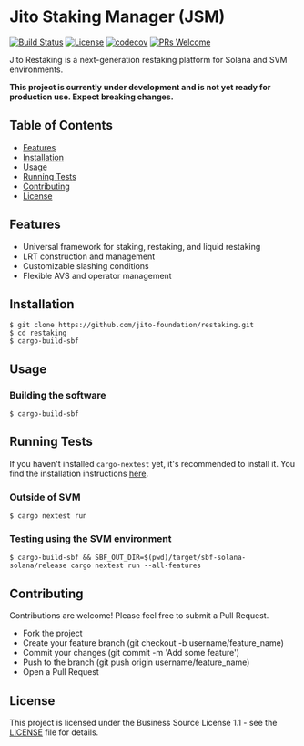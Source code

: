 # Jito Staking Manager (JSM)

[![Build Status](https://github.com/jito-foundation/restaking/actions/workflows/ci.yaml/badge.svg?branch=master)](https://github.com/jito-foundation/restaking/actions)
[![License](https://img.shields.io/badge/License-BSL%201.1-blue.svg)](https://mariadb.com/bsl11/)
[![codecov](https://codecov.io/gh/jito-foundation/restaking/branch/master/graph/badge.svg?token=Q28COAGZ89)](https://codecov.io/gh/jito-foundation/restaking)
[![PRs Welcome](https://img.shields.io/badge/PRs-welcome-brightgreen.svg)](http://makeapullrequest.com)

Jito Restaking is a next-generation restaking platform for Solana and SVM environments.

**This project is currently under development and is not yet ready for production use.
Expect breaking changes.**

## Table of Contents

- [Features](#features)
- [Installation](#installation)
- [Usage](#usage)
- [Running Tests](#running-tests)
- [Contributing](#contributing)
- [License](#license)

## Features

- Universal framework for staking, restaking, and liquid restaking
- LRT construction and management
- Customizable slashing conditions
- Flexible AVS and operator management

## Installation

```console
$ git clone https://github.com/jito-foundation/restaking.git
$ cd restaking
$ cargo-build-sbf
```

## Usage

### Building the software

```console
$ cargo-build-sbf
```

## Running Tests

If you haven't installed `cargo-nextest` yet, it's recommended to install it.
You find the installation instructions [here](https://nexte.st/docs/installation/from-source/).

### Outside of SVM

```console
$ cargo nextest run
```

### Testing using the SVM environment

```console
$ cargo-build-sbf && SBF_OUT_DIR=$(pwd)/target/sbf-solana-solana/release cargo nextest run --all-features
```

## Contributing

Contributions are welcome! Please feel free to submit a Pull Request.

* Fork the project
* Create your feature branch (git checkout -b username/feature_name)
* Commit your changes (git commit -m 'Add some feature')
* Push to the branch (git push origin username/feature_name)
* Open a Pull Request

## License

This project is licensed under the Business Source License 1.1 - see the [LICENSE](./LICENSE.md) file for details.
